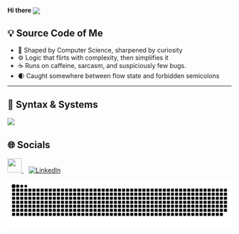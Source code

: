 **Hi there** <img src="https://media.giphy.com/media/hvRJCLFzcasrR4ia7z/giphy.gif" width="25" style="vertical-align:middle" />



## 💡 Source Code of Me

- 🧠 Shaped by Computer Science, sharpened by curiosity
- ⚙️ Logic that flirts with complexity, then simplifies it  
- ☕ Runs on caffeine, sarcasm, and suspiciously few bugs.
- 🌒 Caught somewhere between flow state and forbidden semicolons

---


## 🧬 Syntax & Systems

<p align="left">
  <img src="https://skillicons.dev/icons?i=html,css,js,react,nodejs,express,mongodb,redux,git,github,vscode,python,mysql,java,c,cpp,tailwind,figma,linux,bash,postman,vercel,netlify,npm,arduino" />
</p>

## 🌐 Socials
<p align="left"> <a href="https://www.github.com/vipulbharadwaj" target="_blank" rel="noreferrer"> <img src="https://skillicons.dev/icons?i=github" width="32" height="32" /> </a> &nbsp;&nbsp; <a href="https://www.linkedin.com/in/vipul-chaudhary-845765" target="_blank" rel="noreferrer"> <img src="https://cdn.jsdelivr.net/gh/devicons/devicon/icons/linkedin/linkedin-original.svg" width="32" height="32" alt="LinkedIn" title="LinkedIn" /> </a> </p>


<p align="center">
  <img src="https://raw.githubusercontent.com/Platane/snk/output/github-contribution-grid-snake-dark.svg" alt="snake animation" />
</p>





<!-- Created with Love by Vipul Chaudhary -->
